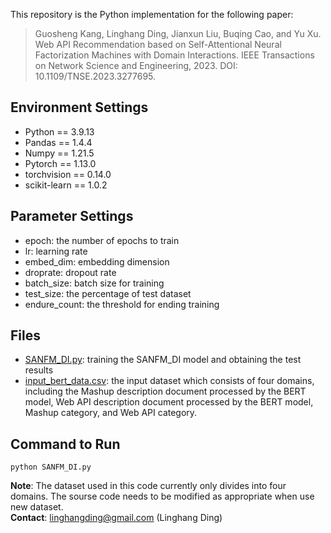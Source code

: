 This repository is the Python implementation for the following paper:
> Guosheng Kang, Linghang Ding, Jianxun Liu, Buqing Cao, and Yu Xu. Web API Recommendation based on Self-Attentional Neural Factorization Machines with Domain Interactions. IEEE Transactions on Network Science and Engineering, 2023. DOI: 10.1109/TNSE.2023.3277695.

## Environment Settings

* Python == 3.9.13
* Pandas == 1.4.4
* Numpy == 1.21.5
* Pytorch == 1.13.0
* torchvision == 0.14.0
* scikit-learn == 1.0.2


## Parameter Settings

- epoch: the number of epochs to train
- lr: learning rate
- embed_dim: embedding dimension
- droprate: dropout rate
- batch_size: batch size for training
- test_size: the percentage of test dataset
- endure_count: the threshold for ending training

## Files
- [SANFM_DI.py](SANFM_DI.py): training the SANFM_DI model and obtaining the test results
- [input_bert_data.csv](https://pan.baidu.com/s/1WC11FVhe6sxQYzihOiykYA?pwd=kang): the input dataset which consists of four domains, including the Mashup description document processed by the BERT model, Web API description document processed by the BERT model, Mashup category, and Web API category.


## Command to Run

~~~
python SANFM_DI.py 
~~~

**Note**: The dataset used in this code currently only divides into four domains. The sourse code needs to be modified as appropriate when use new dataset.  
**Contact**: linghangding@gmail.com (Linghang Ding)
